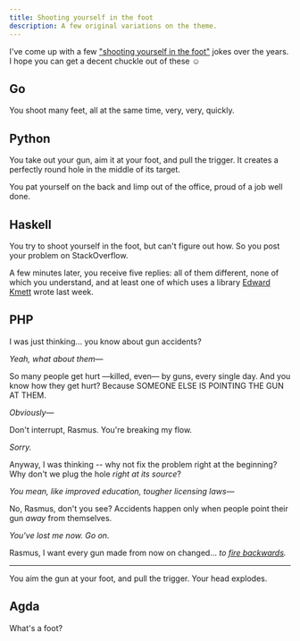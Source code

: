 ```yaml
---
title: Shooting yourself in the foot
description: A few original variations on the theme.
---
```


I've come up with a few ["shooting yourself in the foot"][m5p] jokes over the years. I hope you can get a decent chuckle out of these ☺

[m5p]: http://m5p.com/~pravn/foot.html


Go
--

You shoot many feet, all at the same time, very, very, quickly.


Python
------

You take out your gun, aim it at your foot, and pull the trigger. It creates a perfectly round hole in the middle of its target.

You pat yourself on the back and limp out of the office, proud of a job well done.


Haskell
-------

You try to shoot yourself in the foot, but can't figure out how. So you post your problem on StackOverflow.

A few minutes later, you receive five replies: all of them different, none of which you understand, and at least one of which uses a library [Edward Kmett][] wrote last week.

[Edward Kmett]: http://cokmett.github.io/cokmett/


PHP
---

I was just thinking... you know about gun accidents?

<i>Yeah, what about them&mdash;</i>

So many people get hurt &mdash;killed, even&mdash; by guns, every single day. And you know how they get hurt? Because SOMEONE ELSE IS POINTING THE GUN AT THEM.

<i>Obviously&mdash;</i>

Don't interrupt, Rasmus. You're breaking my flow.

<i>Sorry.</i>

Anyway, I was thinking -- why not fix the problem right at the beginning? Why don't we plug the hole *right at its source*?

<i>You mean, like improved education, tougher licensing laws&mdash;</i>

No, Rasmus, don't you see? Accidents happen only when people point their gun *away* from themselves.

<i>You've lost me now. Go on.</i>

Rasmus, I want every gun made from now on changed... *to [fire backwards][lolphp].*

---

You aim the gun at your foot, and pull the trigger. Your head explodes.

[lolphp]: http://en.wikipedia.org/wiki/Magic_quotes


Agda
----

What's a foot?
